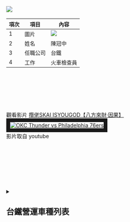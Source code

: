 <img src="JG QRcode.png" width="200" hieght="200">

|項次|項目|內容|
|---|---|---|
| 1 | 圖片 | <img src="123.jpg" width="200" hieght="200"> |
| 2 | 姓名 | 陳冠中 |
| 3 | 任職公司 | 台鐵 |
| 4 | 工作 | 火車檢查員 |

<br><br><br><br><br><br>
觀看影片
<a href="https://www.youtube.com/watch?v=ZoNH1HJr0OQ" target="_blank">攬佬SKAI ISYOUGOD【八方來財·因果】</a><br>
<a href="http://www.youtube.com/watch?feature=player_embedded&v=ZoNH1HJr0OQ" target="_blank"><img src="http://img.youtube.com/vi/ZoNH1HJr0OQ/0.jpg" 
alt="OKC Thunder vs Philadelphia 76ers" width="400" height="250" border="10" /></a>
<br>影片取自 youtube


<br><br><br><br><br><br>
<details>
<summary>

## 台鐵營運車種列表

</summary>

|項次|項目|內容|
|---|---|---|
| 1 | 圖片 | <img src="E1000.jpg" width="200" hieght="200"> |
| 2 | 車名 | E1000 |
| 3 | 車種 | 自強號 |
| 4 | 特色 | PP推拉式機車 |

|項次|項目|內容|
|---|---|---|
| 1 | 圖片 | <img src="TEMU1000.jpg" width="200" hieght="200"> |
| 2 | 車名 | TEMU1000 |
| 3 | 車種 | 自強號 |
| 4 | 特色 | (太魯閣)傾斜式列車 |

|項次|項目|內容|
|---|---|---|
| 1 | 圖片 | <img src="TEMU2000.jpg" width="200" hieght="200"> |
| 2 | 車名 | TEMU2000 |
| 3 | 車種 | 自強號 |
| 4 | 特色 | (普悠瑪)傾斜式列車 |

|項次|項目|內容|
|---|---|---|
| 1 | 圖片 | <img src="EMU3000.jpg" width="200" hieght="200"> |
| 2 | 車名 | EMU3000 |
| 3 | 車種 | 自強號 |
| 4 | 特色 | 新車!! |

|項次|項目|內容|
|---|---|---|
| 1 | 圖片 | <img src="E500.jpg" width="200" hieght="200"> |
| 2 | 車名 | E500 |
| 3 | 車種 | 自強號 |
| 4 | 特色 | 新車!! |

|項次|項目|內容|
|---|---|---|
| 1 | 圖片 | <img src="EMU500.jpg" width="200" hieght="200"> |
| 2 | 車名 | EMU500 |
| 3 | 車種 | 區間車 |
| 4 | 特色 | 老車!! |

|項次|項目|內容|
|---|---|---|
| 1 | 圖片 | <img src="EMU800.jpg" width="200" hieght="200"> |
| 2 | 車名 | EMU800 |
| 3 | 車種 | 區間車 |
| 4 | 特色 | 微笑號 |

|項次|項目|內容|
|---|---|---|
| 1 | 圖片 | <img src="EMU900.jpg" width="200" hieght="200"> |
| 2 | 車名 | EMU900 |
| 3 | 車種 | 區間車 |
| 4 | 特色 | 號稱最美區間車? |


</details>

